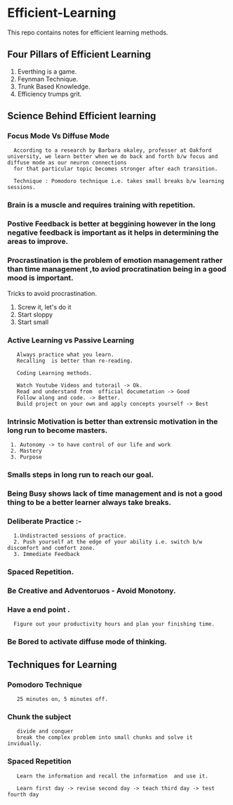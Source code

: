# Efficient-Learning
This repo contains notes for efficient learning methods. 


## Four Pillars of Efficient Learning
 1. Everthing is a game.
 2. Feynman Technique.
 3. Trunk Based Knowledge.
 4. Efficiency trumps grit.
 
 ## Science Behind Efficient learning
 
  ### Focus Mode Vs Diffuse Mode
      According to a research by Barbara okaley, professer at Oakford university, we learn better when we do back and forth b/w focus and diffuse mode as our neuron connections 
      for that particular topic becomes stronger after each transition.
      
      Technique : Pomodoro technique i.e. takes small breaks b/w learning sessions.
      
  ### Brain is a muscle and requires training with repetition.
  
  ### Postive Feedback is better at beggining however in the long negative feedback is important as it helps in determining the areas to improve.
  
  ### Procrastination is the problem of emotion management rather than time management ,to aviod procratination being in a good mood is important.
  Tricks to avoid procrastination.
   1. Screw it, let's do it
   2. Start sloppy
   3. Start small

  
  ###  Active Learning vs Passive Learning
       
       Always practice what you learn.
       Recalling  is better than re-reading.
       
       Coding Learning methods.
       
       Watch Youtube Videos and tutorail -> Ok.
       Read and understand from  official documetation -> Good
       Follow along and code. -> Better.
       Build project on your own and apply concepts yourself -> Best
       
  ### Intrinsic Motivation is better than extrensic motivation in the long run to become masters.
  
     1. Autonomy -> to have control of our life and work
     2. Mastery 
     3. Purpose
     
  ###  Smalls steps in long run to reach our goal.
  
  ### Being Busy shows lack of time management and is not a good thing to be a better learner always take breaks.
  
  ### Deliberate Practice :-
      1.Undistracted sessions of practice.
      2. Push yourself at the edge of your ability i.e. switch b/w discomfort and comfort zone.
      3. Immediate Feedback
      
   ### Spaced Repetition.
   
  ### Be Creative and Adventoruos - Avoid Monotony.
  
  ### Have a end point .
      
      Figure out your productivity hours and plan your finishing time.
      
  ###  Be Bored to activate diffuse mode of thinking.
  
  
## Techniques for Learning

   ### Pomodoro Technique
       25 minutes on, 5 minutes off.
   
   ### Chunk the subject
       divide and conquer
       break the complex problem into small chunks and solve it invidually.
       
   ### Spaced Repetition
       
       Learn the information and recall the information  and use it.
       
       Learn first day -> revise second day -> teach third day -> test fourth day
       
       
       
       
       
       
       
   
   
   
  
  
     
     
       
       
       
       
       
       
       
       
       
       
  
       
  
  
      
      
      
      
      
      
 
